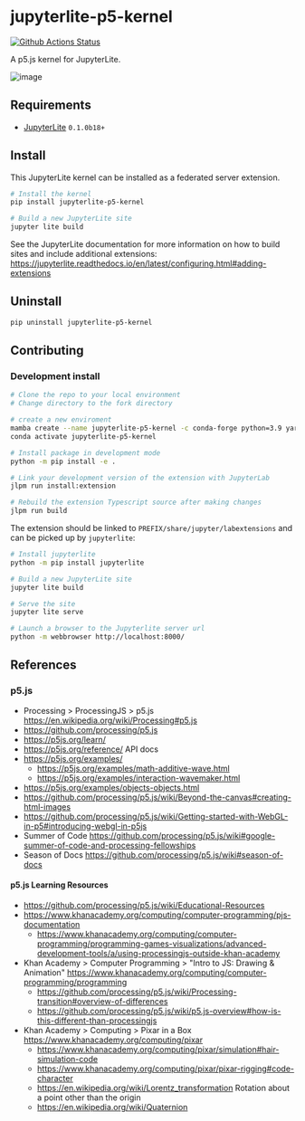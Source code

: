 # jupyterlite-p5-kernel

[![Github Actions Status](https://github.com/jupyterlite/p5-kernel/workflows/Build/badge.svg)](https://github.com/jupyterlite/p5-kernel/actions/workflows/build.yml)

A p5.js kernel for JupyterLite.

![image](https://user-images.githubusercontent.com/591645/135318337-8e63861c-c598-48db-8c90-2c86d3a8936b.png)

## Requirements

- [JupyterLite](https://github.com/jupyterlite/jupyterlite) `0.1.0b18+`

## Install

This JupyterLite kernel can be installed as a federated server extension.

```bash
# Install the kernel
pip install jupyterlite-p5-kernel

# Build a new JupyterLite site
jupyter lite build
```

See the JupyterLite documentation for more information on how to build sites and include additional extensions: https://jupyterlite.readthedocs.io/en/latest/configuring.html#adding-extensions

## Uninstall

```bash
pip uninstall jupyterlite-p5-kernel
```

## Contributing

### Development install

```bash
# Clone the repo to your local environment
# Change directory to the fork directory

# create a new enviroment
mamba create --name jupyterlite-p5-kernel -c conda-forge python=3.9 yarn jupyterlab
conda activate jupyterlite-p5-kernel

# Install package in development mode
python -m pip install -e .

# Link your development version of the extension with JupyterLab
jlpm run install:extension

# Rebuild the extension Typescript source after making changes
jlpm run build
```

The extension should be linked to `PREFIX/share/jupyter/labextensions` and can be picked up by `jupyterlite`:

```bash
# Install jupyterlite
python -m pip install jupyterlite

# Build a new JupyterLite site
jupyter lite build

# Serve the site
jupyter lite serve

# Launch a browser to the Jupyterlite server url
python -m webbrowser http://localhost:8000/
```



## References
### p5.js
- Processing > ProcessingJS > p5.js
  https://en.wikipedia.org/wiki/Processing#p5.js
- https://github.com/processing/p5.js
- https://p5js.org/learn/
- https://p5js.org/reference/ API docs
- https://p5js.org/examples/
  - https://p5js.org/examples/math-additive-wave.html
  - https://p5js.org/examples/interaction-wavemaker.html
- https://p5js.org/examples/objects-objects.html
- https://github.com/processing/p5.js/wiki/Beyond-the-canvas#creating-html-images
- https://github.com/processing/p5.js/wiki/Getting-started-with-WebGL-in-p5#introducing-webgl-in-p5js
- Summer of Code
  https://github.com/processing/p5.js/wiki#google-summer-of-code-and-processing-fellowships
- Season of Docs
  https://github.com/processing/p5.js/wiki#season-of-docs


#### p5.js Learning Resources
- https://github.com/processing/p5.js/wiki/Educational-Resources
- https://www.khanacademy.org/computing/computer-programming/pjs-documentation
  - https://www.khanacademy.org/computing/computer-programming/programming-games-visualizations/advanced-development-tools/a/using-processingjs-outside-khan-academy
- Khan Academy > Computer Programming > "Intro to JS: Drawing & Animation"
  https://www.khanacademy.org/computing/computer-programming/programming
  - https://github.com/processing/p5.js/wiki/Processing-transition#overview-of-differences
  - https://github.com/processing/p5.js/wiki/p5.js-overview#how-is-this-different-than-processingjs
- Khan Academy > Computing > Pixar in a Box
  https://www.khanacademy.org/computing/pixar
  - https://www.khanacademy.org/computing/pixar/simulation#hair-simulation-code
  - https://www.khanacademy.org/computing/pixar/pixar-rigging#code-character
  - https://en.wikipedia.org/wiki/Lorentz_transformation Rotation about a point other than the origin
  - https://en.wikipedia.org/wiki/Quaternion

